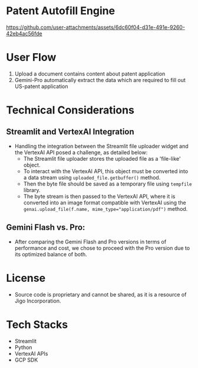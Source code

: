 # Patent Autofill Engine
https://github.com/user-attachments/assets/6dc60f04-d31e-491e-9260-42eb4ac56fde

# User Flow
1. Upload a document contains content about patent application
2. Gemini-Pro automatically extract the data which are required to fill out US-patent application

# Technical Considerations
## Streamlit and VertexAI Integration
- Handling the integration between the Streamlit file uploader widget and the VertexAI API posed a challenge, as detailed below:
  - The Streamlit file uploader stores the uploaded file as a 'file-like' object.
  - To interact with the VertexAI API, this object must be converted into a data stream using `uploaded_file.getbuffer()` method.
  - Then the byte file should be saved as a temporary file using `tempfile` library.
  - The byte stream is then passed to the VertexAI API, where it is converted into an image format compatible with VertexAI using the `genai.upload_file(f.name, mime_type="application/pdf")` method.
 
## Gemini Flash vs. Pro:
- After comparing the Gemini Flash and Pro versions in terms of performance and cost, we chose to proceed with the Pro version due to its optimized balance of both.

# License
- Source code is proprietary and cannot be shared, as it is a resource of Jigo Incorporation.

# Tech Stacks
- Streamlit
- Python
- VertexAI APIs
- GCP SDK

